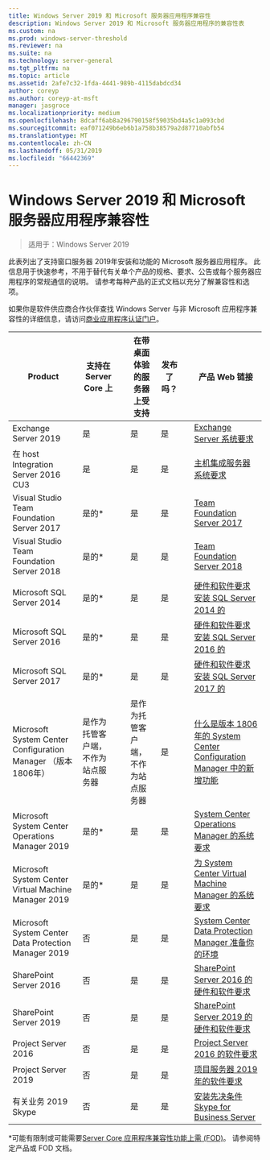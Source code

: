 ```yaml
---
title: Windows Server 2019 和 Microsoft 服务器应用程序兼容性
description: Windows Server 2019 和 Microsoft 服务器应用程序的兼容性表
ms.custom: na
ms.prod: windows-server-threshold
ms.reviewer: na
ms.suite: na
ms.technology: server-general
ms.tgt_pltfrm: na
ms.topic: article
ms.assetid: 2afe7c32-1fda-4441-989b-4115dabdcd34
author: coreyp
ms.author: coreyp-at-msft
manager: jasgroce
ms.localizationpriority: medium
ms.openlocfilehash: 8dcaff6ab8a296790158f59035bd4a5c1a093cbd
ms.sourcegitcommit: eaf071249b6eb6b1a758b38579a2d87710abfb54
ms.translationtype: MT
ms.contentlocale: zh-CN
ms.lasthandoff: 05/31/2019
ms.locfileid: "66442369"
---
```

# <a name="windows-server-2019-and-microsoft-server-application-compatibility"></a>Windows Server 2019 和 Microsoft 服务器应用程序兼容性

>适用于：Windows Server 2019

此表列出了支持窗口服务器 2019年安装和功能的 Microsoft 服务器应用程序。 此信息用于快速参考，不用于替代有关单个产品的规格、要求、公告或每个服务器应用程序的常规通信的说明。 请参考每种产品的正式文档以充分了解兼容性和选项。

如果你是软件供应商合作伙伴查找 Windows Server 与非 Microsoft 应用程序兼容性的详细信息，请访问[商业应用程序认证门户](https://commercialappcertification.microsoft.com/)。

| **Product**                                                  | **支持在 Server Core 上**             |   | **在带桌面体验的服务器上受支持** | **发布了吗？** |   | **产品 Web 链接**                                                                                                                                                                                                                                                                                                                                                                                                                                                                             |
|--------------------------------------------------------------|------------------------------------------|---|-------------------------------------------------|---------------|---|--------------------------------------------------------------------------------------------------------------------------------------------------------------------------------------------------------------------------------------------------------------------------------------------------------------------------------------------------------------------------------------------------------------------------------------------------------------------------------------------------|
| Exchange Server 2019                                         | 是                                      |   | 是                                             | 是           |   | [Exchange Server 系统要求](https://docs.microsoft.com/Exchange/plan-and-deploy/system-requirements?view=exchserver-2019)                                                                        |
| 在 host Integration Server 2016 CU3                            | 是                                      |   | 是                                             | 是            |   | [主机集成服务器系统要求](https://docs.microsoft.com/host-integration-server/install-and-config-guides/system-requirements)                                                            |
| Visual Studio Team Foundation Server 2017                    | 是的\*                                    |   | 是                                             | 是           |   | [Team Foundation Server 2017](https://docs.microsoft.com/tfs/server/requirements?view=vsts)                                                                                                                |
| Visual Studio Team Foundation Server 2018                    | 是的\*                                    |   | 是                                             | 是           |   | [Team Foundation Server 2018](https://docs.microsoft.com/tfs/server/requirements?view=vsts)                                                                                                                  |
| Microsoft SQL Server 2014                                    | 是的\*                                    |   | 是                                             | 是           |   | [硬件和软件要求安装 SQL Server 2014 的](https://docs.microsoft.com/sql/sql-server/install/hardware-and-software-requirements-for-installing-sql-server?view=sql-server-2014)   |
| Microsoft SQL Server 2016                                    | 是的\*                                    |   | 是                                             | 是           |   | [硬件和软件要求安装 SQL Server 2016 的](https://docs.microsoft.com/sql/sql-server/install/hardware-and-software-requirements-for-installing-sql-server?view=sql-server-2016)   |
| Microsoft SQL Server 2017                                    | 是的\*                                    |   | 是                                             | 是           |   | [硬件和软件要求安装 SQL Server 2017 的](https://docs.microsoft.com/sql/sql-server/install/hardware-and-software-requirements-for-installing-sql-server?view=sql-server-2017) |
| Microsoft System Center Configuration Manager （版本 1806年） | 是作为托管客户端，不作为站点服务器 |   | 是作为托管客户端，不作为站点服务器        | 是           |   | [什么是版本 1806年的 System Center Configuration Manager 中的新增功能](https://docs.microsoft.com/sccm/core/plan-design/changes/whats-new-in-version-1806)                                                    |
| Microsoft System Center Operations Manager 2019              | 是的\*                                    |   | 是                                             | 是           |   | [System Center Operations Manager 的系统要求](https://docs.microsoft.com/system-center/scom/plan-system-requirements)                                                                                                      |
| Microsoft System Center Virtual Machine Manager 2019         | 是的\*                                    |   | 是                                             | 是           |   | [为 System Center Virtual Machine Manager 的系统要求](https://docs.microsoft.com/system-center/vmm/system-requirements)                                                                                                      |
| Microsoft System Center Data Protection Manager 2019         | 否                                       |   | 是                                             | 是           |   | [System Center Data Protection Manager 准备你的环境](https://docs.microsoft.com/system-center/dpm/prepare-environment-for-dpm?view=sc-dpm-2019)                                                                                                      |
| SharePoint Server 2016                                       | 否                                       |   | 是                                             | 是           |   | [SharePoint Server 2016 的硬件和软件要求](https://docs.microsoft.com/SharePoint/install/hardware-and-software-requirements)                                                                |
| SharePoint Server 2019                                       | 否                                       |   | 是                                             | 是           |   | [SharePoint Server 2019 的硬件和软件要求](https://docs.microsoft.com/sharepoint/install/hardware-and-software-requirements-2019)                                                       |
| Project Server 2016                                          | 否                                       |   | 是                                             | 是           |   | [Project Server 2016 的软件要求](https://docs.microsoft.com/project/software-requirements-for-project-server-2016)                                                                                |
| Project Server 2019                                          | 否                                       |   | 是                                             | 是           |   | [项目服务器 2019年的软件要求](https://docs.microsoft.com/project/software-requirements-for-project-server-2019)                                                                          |
| 有关业务 2019 Skype                                      | 否                                       |   | 是                                             | 是           |   | [安装先决条件 Skype for Business Server](https://docs.microsoft.com/skypeforbusiness/deploy/install/install-prerequisites)                                                                          |

\*可能有限制或可能需要[Server Core 应用程序兼容性功能上需 (FOD)](install-fod-19.md)。
请参阅特定产品或 FOD 文档。
